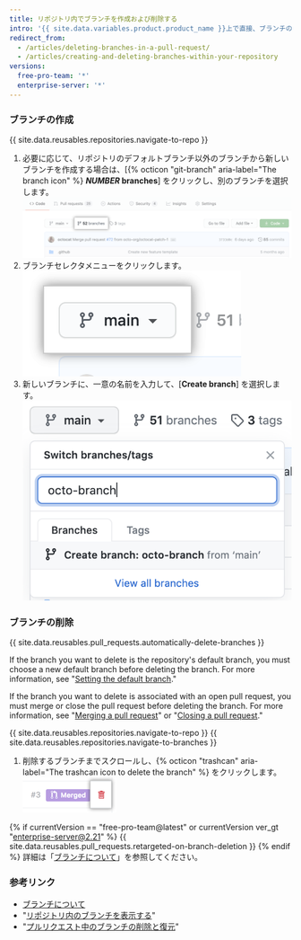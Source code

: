 ```yaml
---
title: リポジトリ内でブランチを作成および削除する
intro: '{{ site.data.variables.product.product_name }}上で直接、ブランチの作成や削除ができます。'
redirect_from:
  - /articles/deleting-branches-in-a-pull-request/
  - /articles/creating-and-deleting-branches-within-your-repository
versions:
  free-pro-team: '*'
  enterprise-server: '*'
---
```


### ブランチの作成

{{ site.data.reusables.repositories.navigate-to-repo }}

1. 必要に応じて、リポジトリのデフォルトブランチ以外のブランチから新しいブランチを作成する場合は、[{% octicon "git-branch" aria-label="The branch icon" %} **<em>NUMBER</em> branches**] をクリックし、別のブランチを選択します。 ![概要ページのブランチリンク](/assets/images/help/branches/branches-link.png)
1. ブランチセレクタメニューをクリックします。 ![ブランチセレクタメニュー](/assets/images/help/branch/branch-selection-dropdown.png)
1. 新しいブランチに、一意の名前を入力して、[**Create branch**] を選択します。 ![ブランチ作成のテキストボックス](/assets/images/help/branch/branch-creation-text-box.png)

### ブランチの削除

{{ site.data.reusables.pull_requests.automatically-delete-branches }}

If the branch you want to delete is the repository's default branch, you must choose a new default branch before deleting the branch. For more information, see "[Setting the default branch](/github/administering-a-repository/setting-the-default-branch)."

If the branch you want to delete is associated with an open pull request, you must merge or close the pull request before deleting the branch. For more information, see "[Merging a pull request](/github/collaborating-with-issues-and-pull-requests/merging-a-pull-request)" or "[Closing a pull request](/github/collaborating-with-issues-and-pull-requests/closing-a-pull-request)."

{{ site.data.reusables.repositories.navigate-to-repo }}
{{ site.data.reusables.repositories.navigate-to-branches }}
1. 削除するブランチまでスクロールし、{% octicon "trashcan" aria-label="The trashcan icon to delete the branch" %} をクリックします。 ![ブランチを削除する](/assets/images/help/branches/branches-delete.png)

{% if currentVersion == "free-pro-team@latest" or currentVersion ver_gt "enterprise-server@2.21" %}
{{ site.data.reusables.pull_requests.retargeted-on-branch-deletion }}
{% endif %}
詳細は「[ブランチについて](/github/collaborating-with-issues-and-pull-requests/about-branches#working-with-branches)」を参照してください。

### 参考リンク

- [ブランチについて](/github/collaborating-with-issues-and-pull-requests/about-branches)
- "[リポジトリ内のブランチを表示する](/github/administering-a-repository/viewing-branches-in-your-repository)"
- "[プルリクエスト中のブランチの削除と復元](/github/administering-a-repository/deleting-and-restoring-branches-in-a-pull-request)"
